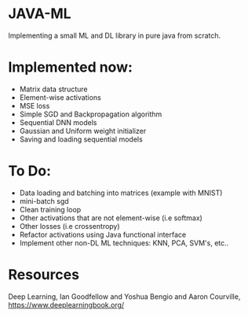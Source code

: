 # JAVA-ML
Implementing a small ML and DL library in pure java from scratch.

# Implemented now:
- Matrix data structure
- Element-wise activations
- MSE loss
- Simple SGD and Backpropagation algorithm
- Sequential DNN models
- Gaussian and Uniform weight initializer
- Saving and loading sequential models

# To Do:
- Data loading and batching into matrices (example with MNIST)
- mini-batch sgd
- Clean training loop
- Other activations that are not element-wise (i.e softmax)
- Other losses (i.e crossentropy)
- Refactor activations using Java functional interface
- Implement other non-DL ML techniques: KNN, PCA, SVM's, etc..

# Resources
Deep Learning, Ian Goodfellow and Yoshua Bengio and Aaron Courville, https://www.deeplearningbook.org/
